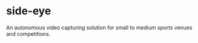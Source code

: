 # side-eye
An autonomous video capturing solution for small to medium sports venues and competitions.
